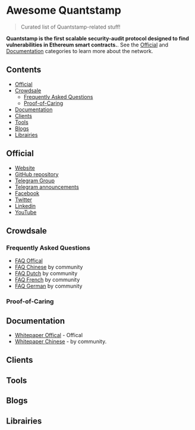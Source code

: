 # Awesome Quantstamp


> Curated list of Quantstamp-related stuff!

**Quantstamp is the first scalable security-audit protocol designed to find vulnerabilities in Ethereum smart contracts.**. See the [Official](#official) and [Documentation](#documentation) categories to learn more about the network.

## Contents

* [Official](#official)
* [Crowdsale](#crowdsale)
    *  [Frequently Asked Questions](#frequently-asked-questions)
    *  [Proof-of-Caring](#proof-of-caring)
* [Documentation](#documentation)
* [Clients](#clients)
* [Tools](#tools)
* [Blogs](#blogs)
* [Librairies](#librairies)

## Official

* [Website](https://quantstamp.com/)
* [GitHub repository](https://github.com/quantstamp)
* [Telegram Group](https://t.me/quantstamp)  
* [Telegram announcements](https://t.me/quantstampANN)  
* [Facebook](https://www.facebook.com/quantstamp/)  
* [Twitter](https://twitter.com/Quantstamp)  
* [Linkedin](https://www.linkedin.com/company/25057251/)  
* [YouTube](https://www.youtube.com/channel/UCXP3YLX4JdI0gGb9UKSunMg)

## Crowdsale

### Frequently Asked Questions

* [FAQ Offical](https://goo.gl/uGubNQ)
* [FAQ Chinese](https://goo.gl/ayn9dt) by community
* [FAQ Dutch](https://goo.gl/qj4QMg) by community
* [FAQ French](https://goo.gl/bgBcQs) by community
* [FAQ German](https://goo.gl/NT83XA) by community

### Proof-of-Caring



## Documentation

* [Whitepaper Offical](https://docsend.com/view/shcsmhe) - Offical
* [Whitepaper Chinese](https://github.com/yajiya/quantstamp-summary/blob/master/whitepaper-simplified.md) - by community.

## Clients



## Tools



## Blogs



## Librairies


